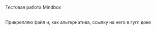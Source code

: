 <p>Тестовая работа Mindbox</p>
</br>
Прикрепляю файл и, как альтернатива, ссылку на него в гугл доке
